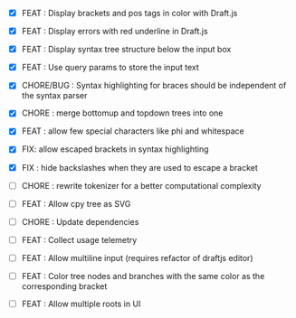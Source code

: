 - [x] FEAT : Display brackets and pos tags in color with Draft.js
- [x] FEAT : Display errors with red underline in Draft.js
- [x] FEAT : Display syntax tree structure below the input box
- [x] FEAT : Use query params to store the input text
- [x] CHORE/BUG : Syntax highlighting for braces should be independent of the syntax parser
- [x] CHORE : merge bottomup and topdown trees into one
- [x] FEAT : allow few special characters like phi and whitespace
- [x] FIX: allow escaped brackets in syntax highlighting
- [x] FIX : hide backslashes when they are used to escape a bracket

- [ ] CHORE : rewrite tokenizer for a better computational complexity
- [ ] FEAT : Allow cpy tree as SVG
- [ ] CHORE : Update dependencies
- [ ] FEAT : Collect usage telemetry

- [ ] FEAT : Allow multiline input (requires refactor of draftjs editor)
- [ ] FEAT : Color tree nodes and branches with the same color as the corresponding bracket
- [ ] FEAT : Allow multiple roots in UI
